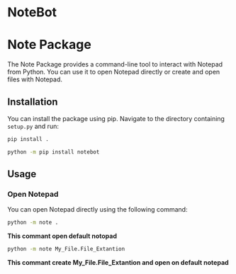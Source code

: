 # NoteBot
# Note Package

The Note Package provides a command-line tool to interact with Notepad from Python. You can use it to open Notepad directly or create and open files with Notepad.

## Installation

You can install the package using pip. Navigate to the directory containing `setup.py` and run:

```bash
pip install .
```

```bat
python -m pip install notebot
```
## Usage
### Open Notepad
You can open Notepad directly using the following command:
```bat
python -m note .
```
**This commant open default notopad**

```bat
python -m note My_File.File_Extantion
```
**This commant create My_File.File_Extantion and open on default notepad**

